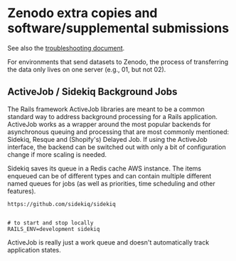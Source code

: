 # Zenodo extra copies and software/supplemental submissions

See also the [troubleshooting document](zenodo_troubleshooting.md).

For environments that send datasets to Zenodo, the process of
transferring the data only lives on one server (e.g., 01, but not 02).


## ActiveJob / Sidekiq Background Jobs

The Rails framework ActiveJob libraries are meant to be a common standard
way to address background processing
for a Rails application. ActiveJob works as a wrapper around the most
popular backends for asynchronous queuing and processing that are most
commonly mentioned: Sidekiq, Resque and (Shopify's) Delayed Job. If
using the ActiveJob interface, the backend can be switched out with
only a bit of configuration change if more scaling is needed.

Sidekiq saves its queue in a Redis cache AWS instance.
The items enqueued can be of different types and can contain multiple different named queues for jobs 
(as well as priorities, time scheduling and other features).

```
https://github.com/sidekiq/sidekiq


# to start and stop locally
RAILS_ENV=development sidekiq
```

ActiveJob is really just a work queue and doesn't automatically track application states.

